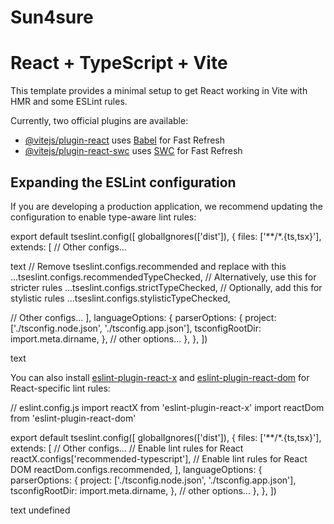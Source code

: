 # Sun4sure

# React + TypeScript + Vite

This template provides a minimal setup to get React working in Vite with HMR and some ESLint rules.

Currently, two official plugins are available:

- [@vitejs/plugin-react](https://github.com/vitejs/vite-plugin-react/blob/main/packages/plugin-react) uses [Babel](https://babeljs.io/) for Fast Refresh
- [@vitejs/plugin-react-swc](https://github.com/vitejs/vite-plugin-react/blob/main/packages/plugin-react-swc) uses [SWC](https://swc.rs/) for Fast Refresh

## Expanding the ESLint configuration

If you are developing a production application, we recommend updating the configuration to enable type-aware lint rules:

export default tseslint.config([
globalIgnores(['dist']),
{
files: ['**/*.{ts,tsx}'],
extends: [
// Other configs...

text
  // Remove tseslint.configs.recommended and replace with this
  ...tseslint.configs.recommendedTypeChecked,
  // Alternatively, use this for stricter rules
  ...tseslint.configs.strictTypeChecked,
  // Optionally, add this for stylistic rules
  ...tseslint.configs.stylisticTypeChecked,

  // Other configs...
],
languageOptions: {
  parserOptions: {
    project: ['./tsconfig.node.json', './tsconfig.app.json'],
    tsconfigRootDir: import.meta.dirname,
  },
  // other options...
},
},
])

text

You can also install [eslint-plugin-react-x](https://github.com/Rel1cx/eslint-react/tree/main/packages/plugins/eslint-plugin-react-x) and [eslint-plugin-react-dom](https://github.com/Rel1cx/eslint-react/tree/main/packages/plugins/eslint-plugin-react-dom) for React-specific lint rules:

// eslint.config.js
import reactX from 'eslint-plugin-react-x'
import reactDom from 'eslint-plugin-react-dom'

export default tseslint.config([
globalIgnores(['dist']),
{
files: ['**/*.{ts,tsx}'],
extends: [
// Other configs...
// Enable lint rules for React
reactX.configs['recommended-typescript'],
// Enable lint rules for React DOM
reactDom.configs.recommended,
],
languageOptions: {
parserOptions: {
project: ['./tsconfig.node.json', './tsconfig.app.json'],
tsconfigRootDir: import.meta.dirname,
},
// other options...
},
},
])

text
undefined